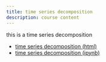 ```yaml
---
title: time series decomposition
description: course content
---
```


this is a time series decomposition
- [time series decomposition (html)](M3TimeSeriesDecomp.html)
- [time series decomposition (ipynb)](M3TimeSeriesDecomp.ipynb)
